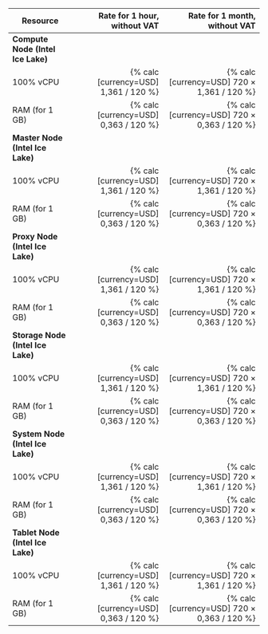 | Resource      | Rate for 1 hour,<br>without VAT                      | Rate for 1 month,<br>without VAT |
|---------------|-----------------------------------------------------:|----------------------------:|
| **Compute Node (Intel Ice Lake)** |
| 100% vCPU     | {% calc [currency=USD] 1,361 / 120 %} | {% calc [currency=USD] 720 × 1,361 / 120 %} |
| RAM (for 1 GB) | {% calc [currency=USD] 0,363 / 120 %}  | {% calc [currency=USD] 720 × 0,363 / 120 %}  |
| **Master Node (Intel Ice Lake)** |
| 100% vCPU     | {% calc [currency=USD] 1,361 / 120 %} | {% calc [currency=USD] 720 × 1,361 / 120 %} |
| RAM (for 1 GB) | {% calc [currency=USD] 0,363 / 120 %}  | {% calc [currency=USD] 720 × 0,363 / 120 %}  |
| **Proxy Node (Intel Ice Lake)** |
| 100% vCPU     | {% calc [currency=USD] 1,361 / 120 %} | {% calc [currency=USD] 720 × 1,361 / 120 %} |
| RAM (for 1 GB) | {% calc [currency=USD] 0,363 / 120 %}  | {% calc [currency=USD] 720 × 0,363 / 120 %}  |
| **Storage Node (Intel Ice Lake)** |
| 100% vCPU     | {% calc [currency=USD] 1,361 / 120 %} | {% calc [currency=USD] 720 × 1,361 / 120 %} |
| RAM (for 1 GB) | {% calc [currency=USD] 0,363 / 120 %}  | {% calc [currency=USD] 720 × 0,363 / 120 %}  |
| **System Node (Intel Ice Lake)** |
| 100% vCPU     | {% calc [currency=USD] 1,361 / 120 %} | {% calc [currency=USD] 720 × 1,361 / 120 %} |
| RAM (for 1 GB) | {% calc [currency=USD] 0,363 / 120 %}  | {% calc [currency=USD] 720 × 0,363 / 120 %}  |
| **Tablet Node (Intel Ice Lake)** |
| 100% vCPU     | {% calc [currency=USD] 1,361 / 120 %} | {% calc [currency=USD] 720 × 1,361 / 120 %} |
| RAM (for 1 GB) | {% calc [currency=USD] 0,363 / 120 %}  | {% calc [currency=USD] 720 × 0,363 / 120 %}  |
